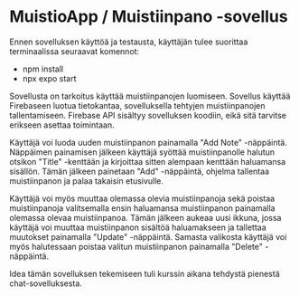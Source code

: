 # MuistioApp / Muistiinpano -sovellus

  Ennen sovelluksen käyttöä ja testausta, käyttäjän tulee suorittaa terminaalissa seuraavat komennot:
  - npm install
  - npx expo start

 Sovellusta on tarkoitus käyttää muistiinpanojen luomiseen. 
 Sovellus käyttää Firebaseen luotua tietokantaa, sovelluksella tehtyjen muistiinpanojen tallentamiseen.
 Firebase API sisältyy sovelluksen koodiin, eikä sitä tarvitse erikseen asettaa toimintaan.

 Käyttäjä voi luoda uuden muistiinpanon painamalla "Add Note" -näppäintä. Näppäimen painamisen jälkeen käyttäjä syöttää muistiinpanolle halutun otsikon "Title" -kenttään 
 ja kirjoittaa sitten alempaan kenttään haluamansa sisällön. Tämän jälkeen painetaan "Add" -näppäintä, ohjelma tallentaa muistiinpanon ja palaa takaisin etusivulle.

 Käyttäjä voi myös muuttaa olemassa olevia muistiinpanoja sekä poistaa muistiinpanoja valitsemalla ensin haluamansa muistiinpanon painamalla olemassa olevaa muistiinpanoa.
 Tämän jälkeen aukeaa uusi ikkuna, jossa käyttäjä voi muuttaa muistiinpanon sisältöä haluamakseen ja tallettaa muutokset painamalla "Update" -näppäintä. Samasta valikosta
 käyttäjä voi myös halutessaan poistaa valitun muistiinpanon painamalla "Delete" -näppäintä.

Idea tämän sovelluksen tekemiseen tuli kurssin aikana tehdystä pienestä chat-sovelluksesta.
